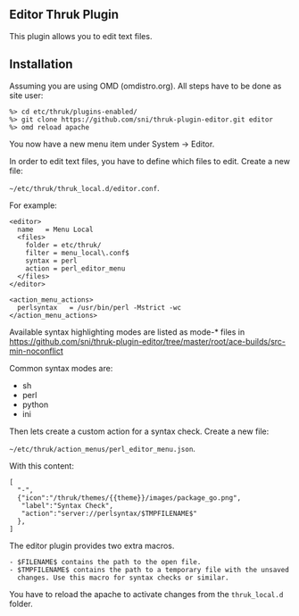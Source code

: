 ## Editor Thruk Plugin

This plugin allows you to edit text files.

## Installation

Assuming you are using OMD (omdistro.org).
All steps have to be done as site user:

    %> cd etc/thruk/plugins-enabled/
    %> git clone https://github.com/sni/thruk-plugin-editor.git editor
    %> omd reload apache

You now have a new menu item under System -> Editor.

In order to edit text files, you have to define which files to edit. Create a
new file:

`~/etc/thruk/thruk_local.d/editor.conf`.

For example:

    <editor>
      name   = Menu Local
      <files>
        folder = etc/thruk/
        filter = menu_local\.conf$
        syntax = perl
        action = perl_editor_menu
      </files>
    </editor>

    <action_menu_actions>
      perlsyntax   = /usr/bin/perl -Mstrict -wc
    </action_menu_actions>


Available syntax highlighting modes are listed as mode-* files in
https://github.com/sni/thruk-plugin-editor/tree/master/root/ace-builds/src-min-noconflict

Common syntax modes are:

  - sh
  - perl
  - python
  - ini

Then lets create a custom action for a syntax check. Create a new file:

`~/etc/thruk/action_menus/perl_editor_menu.json`.

With this content:

    [
      "-",
      {"icon":"/thruk/themes/{{theme}}/images/package_go.png",
       "label":"Syntax Check",
       "action":"server://perlsyntax/$TMPFILENAME$"
      },
    ]


The editor plugin provides two extra macros.

    - $FILENAME$ contains the path to the open file.
    - $TMPFILENAME$ contains the path to a temporary file with the unsaved
      changes. Use this macro for syntax checks or similar.

You have to reload the apache to activate changes
from the `thruk_local.d` folder.
